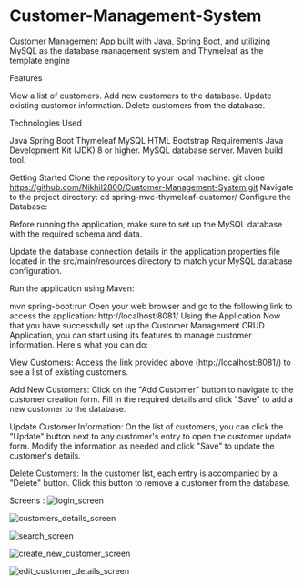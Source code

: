 
# Customer-Management-System
Customer Management App built with Java, Spring Boot, and utilizing MySQL as the database management system and Thymeleaf as the template engine

Features

View a list of customers.
Add new customers to the database.
Update existing customer information.
Delete customers from the database.


Technologies Used

Java
Spring Boot
Thymeleaf
MySQL
HTML
Bootstrap
Requirements
Java Development Kit (JDK) 8 or higher.
MySQL database server.
Maven build tool.

Getting Started
Clone the repository to your local machine:
git clone https://github.com/Nikhil2800/Customer-Management-System.git
Navigate to the project directory:
cd spring-mvc-thymeleaf-customer/
Configure the Database:

Before running the application, make sure to set up the MySQL database with the required schema and data.

Update the database connection details in the application.properties file located in the src/main/resources directory to match your MySQL database configuration.

Run the application using Maven:

mvn spring-boot:run
Open your web browser and go to the following link to access the application:
http://localhost:8081/
Using the Application
Now that you have successfully set up the Customer Management CRUD Application, you can start using its features to manage customer information. Here's what you can do:

View Customers: Access the link provided above (http://localhost:8081/) to see a list of existing customers.

Add New Customers: Click on the "Add Customer" button to navigate to the customer creation form. Fill in the required details and click "Save" to add a new customer to the database.

Update Customer Information: On the list of customers, you can click the "Update" button next to any customer's entry to open the customer update form. Modify the information as needed and click "Save" to update the customer's details.

Delete Customers: In the customer list, each entry is accompanied by a "Delete" button. Click this button to remove a customer from the database.

Screens : 
![login_screen](https://github.com/Nikhil2800/Customer-Management-System/assets/154686273/2442834a-1dd3-4fef-86f9-6e75b9fb656b)

![customers_details_screen](https://github.com/Nikhil2800/Customer-Management-System/assets/154686273/54d2e8fa-2432-4a32-89fb-63817729f807)

![search_screen](https://github.com/Nikhil2800/Customer-Management-System/assets/154686273/4b7eaeb9-7939-41cd-97ed-ff19380cfc27)

![create_new_customer_screen](https://github.com/Nikhil2800/Customer-Management-System/assets/154686273/3cf7a290-267d-4f60-b274-25aef4fbfd84)

![edit_customer_details_screen](https://github.com/Nikhil2800/Customer-Management-System/assets/154686273/76b6d686-7b9f-4178-a479-3cc81fcde818)




